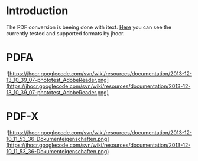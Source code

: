 # Introduction #


The PDF conversion is beeing done with itext. [Here](https://code.google.com/p/jhocr/source/browse/trunk/src/main/java/com/googlecode/jhocr/util/enums/PDFF.java) you can see the currently tested and supported formats by jhocr.

# PDFA #


![https://jhocr.googlecode.com/svn/wiki/resources/documentation/2013-12-13_10_39_07-phototest_AdobeReader.png](https://jhocr.googlecode.com/svn/wiki/resources/documentation/2013-12-13_10_39_07-phototest_AdobeReader.png)


# PDF-X #

![https://jhocr.googlecode.com/svn/wiki/resources/documentation/2013-12-10_11_53_36-Dokumenteigenschaften.png](https://jhocr.googlecode.com/svn/wiki/resources/documentation/2013-12-10_11_53_36-Dokumenteigenschaften.png)